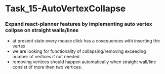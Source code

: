 # Task_15-AutoVertexCollapse

### Expand react-planner features by implementing auto vertex collpse on straight walls/lines

- at present state every mouse click has a cosequences with inserting the vertex
- we are looking for functionality of collapsing/removing exceeding number of vertices if not needed.
- removing vertices should happen automatically when straight wall/line consist of more then two vertices.
